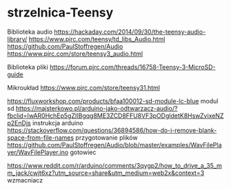 # strzelnica-Teensy

Biblioteka audio
https://hackaday.com/2014/09/30/the-teensy-audio-library/
https://www.pjrc.com/teensy/td_libs_Audio.html
https://github.com/PaulStoffregen/Audio
https://www.pjrc.com/store/teensy3_audio.html

Biblioteka pliki
https://forum.pjrc.com/threads/16758-Teensy-3-MicroSD-guide


Mikroukład
https://www.pjrc.com/store/teensy31.html


https://fluxworkshop.com/products/bfaa100012-sd-module-lc-blue modul sd 
https://majsterkowo.pl/arduino-jako-odtwarzacz-audio/?fbclid=IwAR0HchEp5gZIIBgqg8ME3ZCD8FFU8VF3pODgldetK8HswZvixeNZp2EnDjs instrukcja arduino
https://stackoverflow.com/questions/36894586/how-do-i-remove-blank-space-from-file-names przygotowanie plików 
https://github.com/PaulStoffregen/Audio/blob/master/examples/WavFilePlayer/WavFilePlayer.ino gotowiec

https://www.reddit.com/r/arduino/comments/3qygp2/how_to_drive_a_35_mm_jack/cwjt6xz?utm_source=share&utm_medium=web2x&context=3 wzmacniacz
